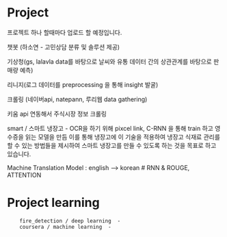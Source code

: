 # Project

프로젝트 하나 할때마다 업로드 할 예정입니다.

챗봇 (하소연 - 고민상담 분류 및 솔루션 제공)

기상청(gs, lalavla data를 바탕으로 날씨와 유통 데이터 간의 상관관계를 바탕으로 판매량 예측)

리니지(로그 데이터를 preprocessing 을 통해 insight 발굴)

크롤링 (네이버api, natepann, 루리웹 data gathering)

키움 api 연동해서 주식시장 정보 크롤링

smart / 스마트 냉장고 - OCR을 하기 위해 pixcel link, C-RNN 을 통해 train 하고 영수증을 읽는 모델을 만듬 
        이를 통해 냉장고에 이 기술을 적용하여 냉장고 식재료 관리를 할 수 있는 방법들을 제시하여 스마트 냉장고를 만들 수 있도록 하는 것을 목표로 하고         있습니다.

Machine Translation Model : english --> korean  # RNN & ROUGE, ATTENTION

# Project learning
        fire_detection / deep learning  - 
        coursera / machine learning  - 
